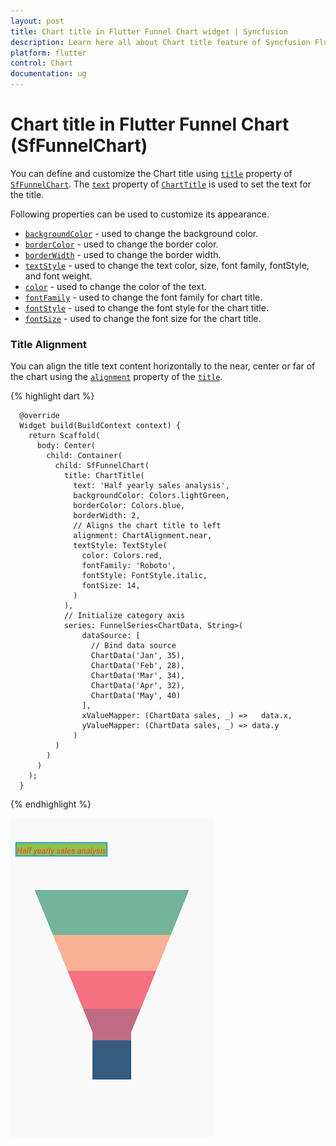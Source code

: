 ```yaml
---
layout: post
title: Chart title in Flutter Funnel Chart widget | Syncfusion 
description: Learn here all about Chart title feature of Syncfusion Flutter Funnel Chart (SfFunnelChart) widget and more.
platform: flutter
control: Chart
documentation: ug
---
```


# Chart title in Flutter Funnel Chart (SfFunnelChart)

You can define and customize the Chart title using [`title`](https://pub.dev/documentation/syncfusion_flutter_charts/latest/charts/SfFunnelChart/title.html) property of [`SfFunnelChart`](https://pub.dev/documentation/syncfusion_flutter_charts/latest/charts/SfFunnelChart-class.html). The [`text`](https://pub.dev/documentation/syncfusion_flutter_charts/latest/charts/ChartTitle/text.html) property of [`ChartTitle`](https://pub.dev/documentation/syncfusion_flutter_charts/latest/charts/ChartTitle-class.html) is used to set the text for the title. 

Following properties can be used to customize its appearance.

* [`backgroundColor`](https://pub.dev/documentation/syncfusion_flutter_charts/latest/charts/ChartTitle/backgroundColor.html) - used to change the background color.
* [`borderColor`](https://pub.dev/documentation/syncfusion_flutter_charts/latest/charts/ChartTitle/borderColor.html) - used to change the border color.
* [`borderWidth`](https://pub.dev/documentation/syncfusion_flutter_charts/latest/charts/ChartTitle/borderWidth.html) - used to change the border width.
* [`textStyle`](https://pub.dev/documentation/syncfusion_flutter_charts/latest/charts/ChartTitle/textStyle.html) - used to change the text color, size, font family, fontStyle, and font weight.
* [`color`](https://api.flutter.dev/flutter/painting/TextStyle/color.html) - used to change the color of the text.
* [`fontFamily`](https://api.flutter.dev/flutter/painting/TextStyle/fontFamily.html) - used to change the font family for chart title. 
* [`fontStyle`](https://api.flutter.dev/flutter/painting/TextStyle/fontStyle.html) - used to change the font style for the chart title.
* [`fontSize`](https://api.flutter.dev/flutter/painting/TextStyle/fontSize.html) - used to change the font size for the chart title.

### Title Alignment

You can align the title text content horizontally to the near, center or far of the chart using the [`alignment`](https://pub.dev/documentation/syncfusion_flutter_charts/latest/charts/ChartTitle/alignment.html) property of the [`title`](https://pub.dev/documentation/syncfusion_flutter_charts/latest/charts/SfFunnelChart/title.html).

{% highlight dart %} 

      @override
      Widget build(BuildContext context) {
        return Scaffold(
          body: Center(
            child: Container(
              child: SfFunnelChart(
                title: ChartTitle(
                  text: 'Half yearly sales analysis',
                  backgroundColor: Colors.lightGreen,
                  borderColor: Colors.blue,
                  borderWidth: 2,
                  // Aligns the chart title to left
                  alignment: ChartAlignment.near,
                  textStyle: TextStyle(
                    color: Colors.red,
                    fontFamily: 'Roboto',
                    fontStyle: FontStyle.italic,
                    fontSize: 14,
                  )
                ),
                // Initialize category axis
                series: FunnelSeries<ChartData, String>(
                    dataSource: [
                      // Bind data source
                      ChartData('Jan', 35),
                      ChartData('Feb', 28),
                      ChartData('Mar', 34),
                      ChartData('Apr', 32),
                      ChartData('May', 40)
                    ],
                    xValueMapper: (ChartData sales, _) =>   data.x,
                    yValueMapper: (ChartData sales, _) => data.y
                  )
              )
            )
          )
        );
      }

{% endhighlight %}

![Chart title](images/chart-title/chart_title.png)